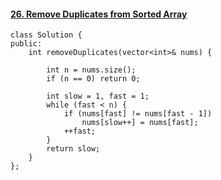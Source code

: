 #### [26. Remove Duplicates from Sorted Array](https://leetcode-cn.com/problems/remove-duplicates-from-sorted-array/)

```
class Solution {
public:
    int removeDuplicates(vector<int>& nums) {

        int n = nums.size();
        if (n == 0) return 0;

        int slow = 1, fast = 1;
        while (fast < n) {
            if (nums[fast] != nums[fast - 1])
                nums[slow++] = nums[fast];
            ++fast;
        }
        return slow;
    }
};

```

